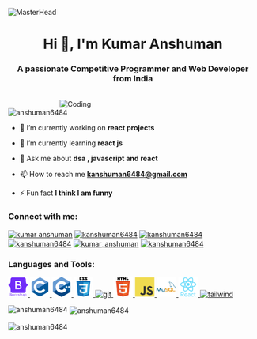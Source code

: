 ![MasterHead](https://mir-s3-cdn-cf.behance.net/project_modules/fs/54b6c068097599.5b50bca476b9b.gif)
<h1 align="center">Hi 👋, I'm Kumar Anshuman</h1>
<h3 align="center">A passionate Competitive Programmer and Web Developer from India</h3>
<br>
<img align="right" alt="Coding" width="400" src="https://external-content.duckduckgo.com/iu/?u=https%3A%2F%2Fdevtechnosys.com%2Finsights%2Fwp-content%2Fuploads%2F2021%2F07%2Ffull-stack-development.gif&f=1&nofb=1&ipt=a2b17b8b2d4b717e119efab50adefc0e21492c120c548797701a9f8be349e965&ipo=images">

<p align="left"> <img src="https://komarev.com/ghpvc/?username=anshuman6484&label=Profile%20views&color=0e75b6&style=flat" alt="anshuman6484" /> </p>

- 🔭 I’m currently working on **react projects**

- 🌱 I’m currently learning **react js**

- 💬 Ask me about **dsa , javascript and react**

- 📫 How to reach me **kanshuman6484@gmail.com**

- ⚡ Fun fact **I think I am funny**

<h3 align="left">Connect with me:</h3>
<p align="left">
<a href="https://linkedin.com/in/kumar anshuman" target="blank"><img align="center" src="https://raw.githubusercontent.com/rahuldkjain/github-profile-readme-generator/master/src/images/icons/Social/linked-in-alt.svg" alt="kumar anshuman" height="30" width="40" /></a>
<a href="https://instagram.com/kanshuman6484" target="blank"><img align="center" src="https://raw.githubusercontent.com/rahuldkjain/github-profile-readme-generator/master/src/images/icons/Social/instagram.svg" alt="kanshuman6484" height="30" width="40" /></a>
<a href="https://www.codechef.com/users/kanshuman6484" target="blank"><img align="center" src="https://cdn.jsdelivr.net/npm/simple-icons@3.1.0/icons/codechef.svg" alt="kanshuman6484" height="30" width="40" /></a>
<a href="https://codeforces.com/profile/kanshuman6484" target="blank"><img align="center" src="https://raw.githubusercontent.com/rahuldkjain/github-profile-readme-generator/master/src/images/icons/Social/codeforces.svg" alt="kanshuman6484" height="30" width="40" /></a>
<a href="https://www.leetcode.com/kumar_anshuman" target="blank"><img align="center" src="https://raw.githubusercontent.com/rahuldkjain/github-profile-readme-generator/master/src/images/icons/Social/leet-code.svg" alt="kumar_anshuman" height="30" width="40" /></a>
<a href="https://auth.geeksforgeeks.org/user/kanshuman6484" target="blank"><img align="center" src="https://raw.githubusercontent.com/rahuldkjain/github-profile-readme-generator/master/src/images/icons/Social/geeks-for-geeks.svg" alt="kanshuman6484" height="30" width="40" /></a>
</p>

<h3 align="left">Languages and Tools:</h3>
<p align="left"> <a href="https://getbootstrap.com" target="_blank" rel="noreferrer"> <img src="https://raw.githubusercontent.com/devicons/devicon/master/icons/bootstrap/bootstrap-plain-wordmark.svg" alt="bootstrap" width="40" height="40"/> </a> <a href="https://www.cprogramming.com/" target="_blank" rel="noreferrer"> <img src="https://raw.githubusercontent.com/devicons/devicon/master/icons/c/c-original.svg" alt="c" width="40" height="40"/> </a> <a href="https://www.w3schools.com/cpp/" target="_blank" rel="noreferrer"> <img src="https://raw.githubusercontent.com/devicons/devicon/master/icons/cplusplus/cplusplus-original.svg" alt="cplusplus" width="40" height="40"/> </a> <a href="https://www.w3schools.com/css/" target="_blank" rel="noreferrer"> <img src="https://raw.githubusercontent.com/devicons/devicon/master/icons/css3/css3-original-wordmark.svg" alt="css3" width="40" height="40"/> </a> <a href="https://git-scm.com/" target="_blank" rel="noreferrer"> <img src="https://www.vectorlogo.zone/logos/git-scm/git-scm-icon.svg" alt="git" width="40" height="40"/> </a> <a href="https://www.w3.org/html/" target="_blank" rel="noreferrer"> <img src="https://raw.githubusercontent.com/devicons/devicon/master/icons/html5/html5-original-wordmark.svg" alt="html5" width="40" height="40"/> </a> <a href="https://developer.mozilla.org/en-US/docs/Web/JavaScript" target="_blank" rel="noreferrer"> <img src="https://raw.githubusercontent.com/devicons/devicon/master/icons/javascript/javascript-original.svg" alt="javascript" width="40" height="40"/> </a> <a href="https://www.mysql.com/" target="_blank" rel="noreferrer"> <img src="https://raw.githubusercontent.com/devicons/devicon/master/icons/mysql/mysql-original-wordmark.svg" alt="mysql" width="40" height="40"/> </a> <a href="https://reactjs.org/" target="_blank" rel="noreferrer"> <img src="https://raw.githubusercontent.com/devicons/devicon/master/icons/react/react-original-wordmark.svg" alt="react" width="40" height="40"/> </a> <a href="https://tailwindcss.com/" target="_blank" rel="noreferrer"> <img src="https://www.vectorlogo.zone/logos/tailwindcss/tailwindcss-icon.svg" alt="tailwind" width="40" height="40"/> </a> </p>

<p><img align="left" src="https://github-readme-stats.vercel.app/api/top-langs?username=anshuman6484&show_icons=true&locale=en&layout=compact" alt="anshuman6484" /></p>

<p>&nbsp;<img align="center" src="https://github-readme-stats.vercel.app/api?username=anshuman6484&show_icons=true&locale=en" alt="anshuman6484" /></p>

<p><img align="center" src="https://github-readme-streak-stats.herokuapp.com/?user=anshuman6484&" alt="anshuman6484" /></p>
